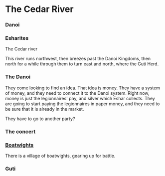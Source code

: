 # The Cedar River

### Danoi

### Esharites

The Cedar river

This river runs northwest, then breezes past the Danoi Kingdoms, then north for a while through them to turn east and north, where the Guti Herd.

### The Danoi

They come looking to find an idea. That idea is money. They have a system of money, and they need to connect it to the Danoi system. Right now, money is just the legionnaires' pay, and silver which Eshar collects. They are going to start paying the legionnaires in paper money, and they need to be sure that it is already in the market.

They have to go to another party?

### The concert

### [Boatwights](/f/boatwights.md)

There is a village of boatwights, gearing up for battle.

### 



### Guti

